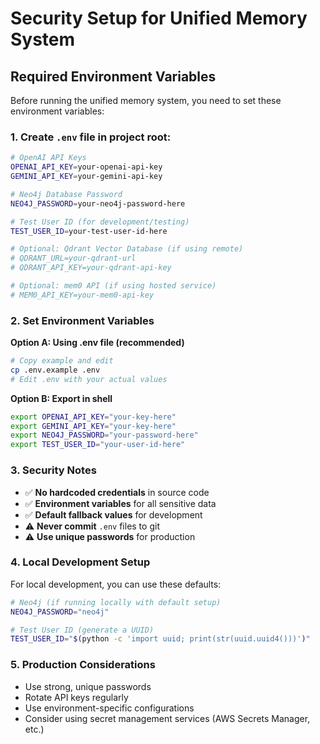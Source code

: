 # Security Setup for Unified Memory System

## Required Environment Variables

Before running the unified memory system, you need to set these environment variables:

### 1. Create `.env` file in project root:

```bash
# OpenAI API Keys
OPENAI_API_KEY=your-openai-api-key
GEMINI_API_KEY=your-gemini-api-key

# Neo4j Database Password
NEO4J_PASSWORD=your-neo4j-password-here

# Test User ID (for development/testing)
TEST_USER_ID=your-test-user-id-here

# Optional: Qdrant Vector Database (if using remote)
# QDRANT_URL=your-qdrant-url
# QDRANT_API_KEY=your-qdrant-api-key

# Optional: mem0 API (if using hosted service)
# MEM0_API_KEY=your-mem0-api-key
```

### 2. Set Environment Variables

**Option A: Using .env file (recommended)**
```bash
# Copy example and edit
cp .env.example .env
# Edit .env with your actual values
```

**Option B: Export in shell**
```bash
export OPENAI_API_KEY="your-key-here"
export GEMINI_API_KEY="your-key-here"
export NEO4J_PASSWORD="your-password-here"
export TEST_USER_ID="your-user-id-here"
```

### 3. Security Notes

- ✅ **No hardcoded credentials** in source code
- ✅ **Environment variables** for all sensitive data
- ✅ **Default fallback values** for development
- ⚠️ **Never commit** `.env` files to git
- ⚠️ **Use unique passwords** for production

### 4. Local Development Setup

For local development, you can use these defaults:

```bash
# Neo4j (if running locally with default setup)
NEO4J_PASSWORD="neo4j"

# Test User ID (generate a UUID)
TEST_USER_ID="$(python -c 'import uuid; print(str(uuid.uuid4()))')"
```

### 5. Production Considerations

- Use strong, unique passwords
- Rotate API keys regularly  
- Use environment-specific configurations
- Consider using secret management services (AWS Secrets Manager, etc.) 